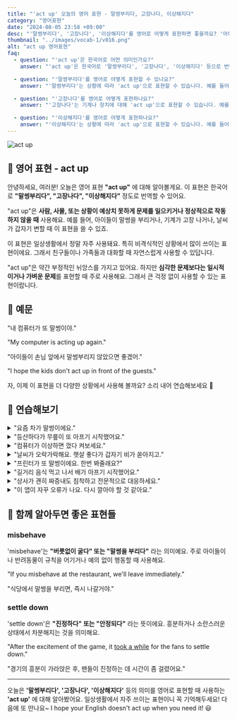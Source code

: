 ```yaml
---
title: "'act up' 오늘의 영어 표현 - 말썽부리다, 고장나다, 이상해지다"
category: "영어표현"
date: "2024-08-05 23:58 +09:00"
desc: "'말썽부리다', '고장나다', '이상해지다'를 영어로 어떻게 표현하면 좋을까요? '아이들이 손님 앞에서 말썽부려요', '컴퓨터가 또 고장났어요' 등을 영어로 표현하는 법을 배워봅시다. 다양한 예문을 통해서 연습하고 본인의 표현으로 만들어 보세요."
thumbnail: "../images/vocab-1/v016.png"
alt: "act up 영어표현"
faq:
  - question: "'act up'은 한국어로 어떤 의미인가요?"
    answer: "'act up'은 한국어로 '말썽부리다', '고장나다', '이상해지다' 등으로 번역될 수 있습니다. 사람, 기계, 또는 상황이 예상치 못하게 문제를 일으키거나 정상적으로 작동하지 않을 때 사용합니다."

  - question: "'말썽부리다'를 영어로 어떻게 표현할 수 있나요?"
    answer: "'말썽부리다'는 상황에 따라 'act up'으로 표현할 수 있습니다. 예를 들어, '아이들이 손님 앞에서 말썽부려요'는 'The kids are acting up in front of the guests'로 말할 수 있습니다."

  - question: "'고장나다'를 영어로 어떻게 표현하나요?"
    answer: "'고장나다'는 기계나 장치에 대해 'act up'으로 표현할 수 있습니다. 예를 들어, '컴퓨터가 또 고장났어요'는 'The computer is acting up again'으로 표현할 수 있습니다."

  - question: "'이상해지다'를 영어로 어떻게 표현하나요?"
    answer: "'이상해지다'는 상황에 따라 'act up'으로 표현할 수 있습니다. 예를 들어, '날씨가 갑자기 이상해졌어요'는 'The weather is acting up suddenly'로 말할 수 있습니다."
---
```


![act up](../images/vocab-1/v016-1.avif)

## 🌟 영어 표현 - act up

안녕하세요, 여러분! 오늘은 영어 표현 **"act up"** 에 대해 알아볼게요. 이 표현은 한국어로 **"말썽부리다", "고장나다", "이상해지다"** 정도로 번역할 수 있어요.

"act up"은 **사람, 사물, 또는 상황이 예상치 못하게 문제를 일으키거나 정상적으로 작동하지 않을 때** 사용해요. 예를 들어, 아이들이 말썽을 부리거나, 기계가 고장 나거나, 날씨가 갑자기 변할 때 이 표현을 쓸 수 있죠.

이 표현은 일상생활에서 정말 자주 사용돼요. 특히 비격식적인 상황에서 많이 쓰이는 표현이에요. 그래서 친구들이나 가족들과 대화할 때 자연스럽게 사용할 수 있답니다.

"act up"은 약간 부정적인 뉘앙스를 가지고 있어요. 하지만 **심각한 문제보다는 일시적이거나 가벼운 문제**를 표현할 때 주로 사용해요. 그래서 큰 걱정 없이 사용할 수 있는 표현이랍니다.

## 📖 예문

"내 컴퓨터가 또 말썽이야."

"My computer is acting up again."

"아이들이 손님 앞에서 말썽부리지 않았으면 좋겠어."

"I hope the kids don't act up in front of the guests."

자, 이제 이 표현을 더 다양한 상황에서 사용해 볼까요? 소리 내어 연습해보세요 🚀

## 💬 연습해보기

<details>
<summary>"요즘 차가 말썽이에요."</summary>
<span>"My car's been acting up lately."</span>
</details>

<details>
<summary>"등산하다가 무릎이 또 아프기 시작했어요."</summary>
<span>"My knee started acting up again during the hike."</span>
</details>

<details>
<summary>"컴퓨터가 이상하면 껐다 켜보세요."</summary>
<span>"If your computer starts to act up, try turning it off and on again."</span>
</details>

<details>
<summary>"날씨가 오락가락해요. 햇살 좋다가 갑자기 비가 쏟아지고."</summary>
<span>"The weather's been acting up all week. One minute it's sunny, the next it's pouring."</span>
</details>

<details>
<summary>"프린터가 또 말썽이에요. 한번 봐줄래요?"</summary>
<span>"The printer's acting up again. Can you take a look at it?"</span>
</details>

<details>
<summary>"길거리 음식 먹고 나서 배가 아프기 시작했어요."</summary>
<span>"My stomach started acting up right after I ate that street food."</span>
</details>

<details>
<summary>"상사가 괜히 짜증내도 침착하고 전문적으로 대응하세요."</summary>
<span>"If your boss starts acting up, just stay calm and professional."</span>
</details>

<details>
<summary>"이 앱이 자꾸 오류가 나요. 다시 깔아야 할 것 같아요."</summary>
<span>"This app keeps acting up on my phone. I might need to reinstall it."</span>
</details>

## 🤝 함께 알아두면 좋은 표현들

### misbehave

'misbehave'는 **"버릇없이 굴다" 또는 "말썽을 부리다"** 라는 의미예요. 주로 아이들이나 반려동물이 규칙을 어기거나 예의 없이 행동할 때 사용해요.

"If you misbehave at the restaurant, we'll leave immediately."

"식당에서 말썽을 부리면, 즉시 나갈거야."

### settle down

'settle down'은 **"진정하다" 또는 "안정되다"** 라는 뜻이에요. 흥분하거나 소란스러운 상태에서 차분해지는 것을 의미해요.

"After the excitement of the game, it [took a while](/blog/in-english/010.take-a-while/) for the fans to settle down."

"경기의 흥분이 가라앉은 후, 팬들이 진정하는 데 시간이 좀 걸렸어요."

---

오늘은 **'말썽부리다', '고장나다', '이상해지다'** 등의 의미를 영어로 표현할 때 사용하는 **'act up'** 에 대해 알아봤어요. 일상생활에서 자주 쓰이는 표현이니 꼭 기억해두세요! 다음에 또 만나요~ I hope your English doesn't act up when you need it! 😃
